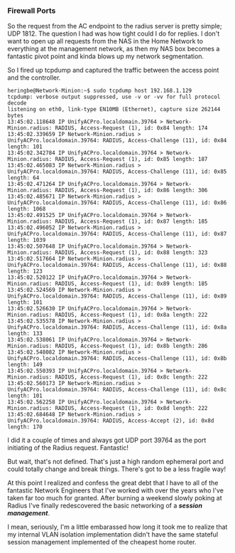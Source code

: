 ### Firewall Ports

So the request from the AC endpoint to the radius server is pretty simple; UDP 1812. The question I had was how tight could I do for replies. I don't want to open up all requests from the NAS in the Home Network to everything at the management network, as then my NAS box becomes a fantastic pivot point and kinda blows up my network segmentation.

So I fired up tcpdump and captured the traffic between the access point and the controller.

```
heringbe@Network-Minion:~$ sudo tcpdump host 192.168.1.129
tcpdump: verbose output suppressed, use -v or -vv for full protocol decode
listening on eth0, link-type EN10MB (Ethernet), capture size 262144 bytes
13:45:02.118648 IP UnifyACPro.localdomain.39764 > Network-Minion.radius: RADIUS, Access-Request (1), id: 0x84 length: 174
13:45:02.339659 IP Network-Minion.radius > UnifyACPro.localdomain.39764: RADIUS, Access-Challenge (11), id: 0x84 length: 101
13:45:02.342784 IP UnifyACPro.localdomain.39764 > Network-Minion.radius: RADIUS, Access-Request (1), id: 0x85 length: 187
13:45:02.465083 IP Network-Minion.radius > UnifyACPro.localdomain.39764: RADIUS, Access-Challenge (11), id: 0x85 length: 64
13:45:02.471264 IP UnifyACPro.localdomain.39764 > Network-Minion.radius: RADIUS, Access-Request (1), id: 0x86 length: 306
13:45:02.485671 IP Network-Minion.radius > UnifyACPro.localdomain.39764: RADIUS, Access-Challenge (11), id: 0x86 length: 1068
13:45:02.491525 IP UnifyACPro.localdomain.39764 > Network-Minion.radius: RADIUS, Access-Request (1), id: 0x87 length: 185
13:45:02.496052 IP Network-Minion.radius > UnifyACPro.localdomain.39764: RADIUS, Access-Challenge (11), id: 0x87 length: 1039
13:45:02.507648 IP UnifyACPro.localdomain.39764 > Network-Minion.radius: RADIUS, Access-Request (1), id: 0x88 length: 323
13:45:02.517664 IP Network-Minion.radius > UnifyACPro.localdomain.39764: RADIUS, Access-Challenge (11), id: 0x88 length: 123
13:45:02.520122 IP UnifyACPro.localdomain.39764 > Network-Minion.radius: RADIUS, Access-Request (1), id: 0x89 length: 185
13:45:02.524569 IP Network-Minion.radius > UnifyACPro.localdomain.39764: RADIUS, Access-Challenge (11), id: 0x89 length: 101
13:45:02.526630 IP UnifyACPro.localdomain.39764 > Network-Minion.radius: RADIUS, Access-Request (1), id: 0x8a length: 222
13:45:02.535578 IP Network-Minion.radius > UnifyACPro.localdomain.39764: RADIUS, Access-Challenge (11), id: 0x8a length: 133
13:45:02.538061 IP UnifyACPro.localdomain.39764 > Network-Minion.radius: RADIUS, Access-Request (1), id: 0x8b length: 286
13:45:02.548082 IP Network-Minion.radius > UnifyACPro.localdomain.39764: RADIUS, Access-Challenge (11), id: 0x8b length: 149
13:45:02.550393 IP UnifyACPro.localdomain.39764 > Network-Minion.radius: RADIUS, Access-Request (1), id: 0x8c length: 222
13:45:02.560173 IP Network-Minion.radius > UnifyACPro.localdomain.39764: RADIUS, Access-Challenge (11), id: 0x8c length: 101
13:45:02.562258 IP UnifyACPro.localdomain.39764 > Network-Minion.radius: RADIUS, Access-Request (1), id: 0x8d length: 222
13:45:02.684648 IP Network-Minion.radius > UnifyACPro.localdomain.39764: RADIUS, Access-Accept (2), id: 0x8d length: 170
```

I did it a couple of times and always got UDP port 39764 as the port initiating of the Radius request. Fantastic!

But wait, that's not defined. That's just a high random ephemeral port and could totally change and break things. There's got to be a less fragile way!

At this point I realized and confess the great debt that I have to all of the fantastic Network Engineers that I've worked with over the years who I've taken far too much for granted. After burning a weekend slowly poking at Radius I've finally redescovered the basic networking of a ***session management***.

I mean, seriously, I'm a little embarassed how long it took me to realize that my internal VLAN isolation implementation didn't have the same stateful session management implemented of the cheapest home router.